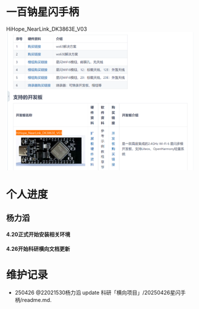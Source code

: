 # 一百钠星闪手柄
HiHope_NearLink_DK3863E_V03
![wb25](../../Image/wb25.png)

# 个人进度
## 杨力滔
#### 4.20正式开始安装相关环境
#### 4.26开始科研横向文档更新



# 维护记录
- 250426 @22021530杨力滔 update 科研「横向项目」/20250426星闪手柄/readme.md.